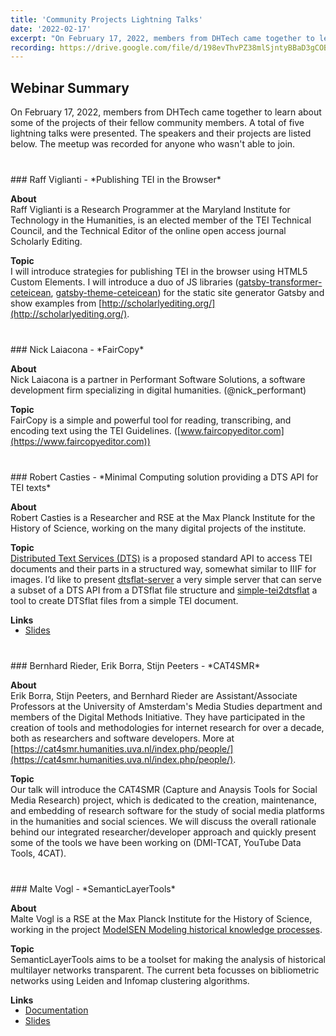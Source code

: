 ```yaml
---
title: 'Community Projects Lightning Talks'
date: '2022-02-17'
excerpt: "On February 17, 2022, members from DHTech came together to learn about some of the projects of community members."
recording: https://drive.google.com/file/d/198evThvPZ38mlSjntyBBaD3gCOB3AHnH/view?usp=sharing
---
```


## Webinar Summary

On February 17, 2022, members from DHTech came together to learn about some of the projects of their fellow community members. A total of five lightning talks were presented. The speakers and their projects are listed below. The meetup was recorded for anyone who wasn't able to join.

<div style="margin-top: 40px;"></div>
### Raff Viglianti - *Publishing TEI in the Browser*

**About**  
Raff Viglianti is a Research Programmer at the Maryland Institute for Technology in the Humanities, is an elected member of the TEI Technical Council, and the Technical Editor of the online open access journal Scholarly Editing.

**Topic**  
I will introduce strategies for publishing TEI in the browser using HTML5 Custom Elements. I will introduce a duo of JS libraries ([gatsby-transformer-ceteicean](https://www.npmjs.com/package/gatsby-transformer-ceteicean), [gatsby-theme-ceteicean](https://www.npmjs.com/package/gatsby-theme-ceteicean)) for the static site generator Gatsby and show examples from [http://scholarlyediting.org/](http://scholarlyediting.org/).

<div style="margin-top: 40px;"></div>
### Nick Laiacona - *FairCopy*

**About**  
Nick Laiacona is a partner in Performant Software Solutions, a software development firm specializing in digital humanities. (@nick_performant)

**Topic**  
FairCopy is a simple and powerful tool for reading, transcribing, and encoding text using the TEI Guidelines. ([www.faircopyeditor.com](https://www.faircopyeditor.com))

<div style="margin-top: 40px;"></div>
### Robert Casties - *Minimal Computing solution providing a DTS API for TEI texts*

**About**  
Robert Casties is a Researcher and RSE at the Max Planck Institute for the History of Science, working on the many digital projects of the institute.

**Topic**  
[Distributed Text Services (DTS)](https://distributed-text-services.github.io/specifications/) is a proposed standard API to access TEI documents and their parts in a structured way, somewhat similar to IIIF for images. I’d like to present [dtsflat-server](https://github.com/robcast/dtsflat-server) a very simple server that can serve a subset of a DTS API from a DTSflat file structure and [simple-tei2dtsflat](https://github.com/robcast/simple-tei2dtsflat) a tool to create DTSflat files from a simple TEI document.

**Links**
<ul style="margin-top: -15px">
<li><a href="{{ site.baseurl }}/assets/files/2022-02-17-dh-tech-dtsflat.pdf">Slides</a></li>
</ul>

<div style="margin-top: 40px;"></div>
### Bernhard Rieder, Erik Borra, Stijn Peeters - *CAT4SMR*

**About**  
Erik Borra, Stijn Peeters, and Bernhard Rieder are Assistant/Associate Professors at the University of Amsterdam's Media Studies department and members of the Digital Methods Initiative. They have participated in the creation of tools and methodologies for internet research for over a decade, both as researchers and software developers. More at [https://cat4smr.humanities.uva.nl/index.php/people/](https://cat4smr.humanities.uva.nl/index.php/people/).

**Topic**  
Our talk will introduce the CAT4SMR (Capture and Anaysis Tools for Social Media Research) project, which is dedicated to the creation, maintenance, and embedding of research software for the study of social media platforms in the humanities and social sciences. We will discuss the overall rationale behind our integrated researcher/developer approach and quickly present some of the tools we have been working on (DMI-TCAT, YouTube Data Tools, 4CAT).


<div style="margin-top: 40px;"></div>
### Malte Vogl  - *SemanticLayerTools*

**About**  
Malte Vogl is a RSE at the Max Planck Institute for the History of Science, working in the project [ModelSEN Modeling historical knowledge processes](https://modelsen.mpiwg-berlin.mpg.de/de/).

**Topic**  
SemanticLayerTools aims to be a toolset for making the analysis of historical multilayer networks transparent. The current beta focusses on bibliometric networks using Leiden and Infomap clustering algorithms.

**Links**
<ul style="margin-top: -15px">
<li><a href="https://semanticlayertools.readthedocs.io">Documentation</a></li>
<li><a href="{{ site.baseurl }}/assets/files/2022-02-17-SemanticLayerTools.pdf">Slides</a></li>
</ul>
